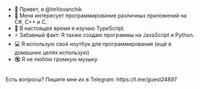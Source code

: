 - 👋 Привет, я @ImVovanchik
- 👀 Меня интересует программирование различных приложений на C#, C++ и C.
- 🌱 В настоящее время я изучаю TypeScript.
- ⚡ Забавный факт: Я также создаю программы на JavaScript и Python.
- 💻 Я использую свой ноутбук для программирования (ещё в домашних целях использую)
- 🔇 Я не люблю громкую музыку
<br>
Есть вопросы? Пишите мне их в Telegram: https://t.me/guest24897
